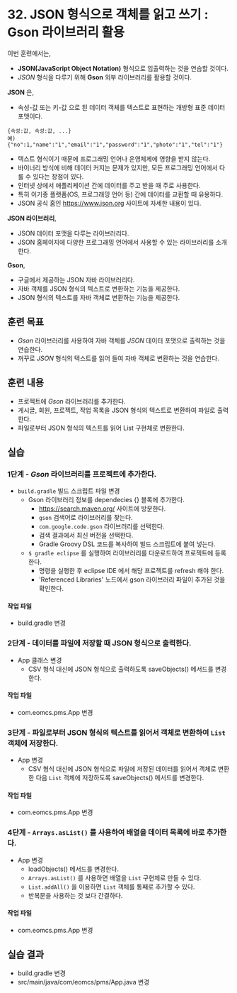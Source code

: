 # 32. JSON 형식으로 객체를 읽고 쓰기 : Gson 라이브러리 활용

이번 훈련에서는,
- **JSON(JavaScript Object Notation)** 형식으로 입출력하는 것을 연습할 것이다.
- *JSON* 형식을 다루기 위해 **Gson** 외부 라이브러리를 활용할 것이다.

**JSON** 은,
- 속성-값 또는 키-값 으로 된 데이터 객체를 텍스트로 표현하는 개방형 표준 데이터 포맷이다.
```
{속성:값, 속성:값, ...}
예) {"no":1,"name":"1","email":"1","password":"1","photo":"1","tel":"1"}
```
- 텍스트 형식이기 때문에 프로그래밍 언어나 운영체제에 영향을 받지 않는다.
- 바이너리 방식에 비해 데이터 커지는 문제가 있지만,
  모든 프로그래밍 언어에서 다룰 수 있다는 장점이 있다.
- 인터넷 상에서 애플리케이션 간에 데이터를 주고 받을 때 주로 사용한다.
- 특히 이기종 플랫폼(OS, 프로그래밍 언어 등) 간에 데이터를 교환할 때 유용하다.
- JSON 공식 홈인 https://www.json.org 사이트에 자세한 내용이 있다.

**JSON 라이브러리**,
- JSON 데이터 포맷을 다루는 라이브러리다.
- JSON 홈페이지에 다양한 프로그래밍 언어에서 사용할 수 있는 라이브러리를 소개한다.

**Gson**,
- 구글에서 제공하는 JSON 자바 라이브러리다.
- 자바 객체를 JSON 형식의 텍스트로 변환하는 기능을 제공한다.
- JSON 형식의 텍스트를 자바 객체로 변환하는 기능을 제공한다.  


## 훈련 목표
- *Gson* 라이브러리를 사용하여 자바 객체를 *JSON* 데이터 포맷으로 출력하는 것을 연습한다.
- 꺼꾸로 *JSON* 형식의 텍스트를 읽어 들여 자바 객체로 변환하는 것을 연습한다.


## 훈련 내용
- 프로젝트에 *Gson* 라이브러리를 추가한다.
- 게시글, 회원, 프로젝트, 작업 목록을 JSON 형식의 텍스트로 변환하여 파일로 출력한다.
- 파일로부터 JSON 형식의 텍스트를 읽어 List 구현체로 변환한다.


## 실습

### 1단계 - *Gson* 라이브러리를 프로젝트에 추가한다.

- `build.gradle` 빌드 스크립트 파일 변경
  - Gson 라이브러리 정보를 dependecies {} 블록에 추가한다.
    - https://search.maven.org/ 사이트에 방문한다.
    - `gson` 검색어로 라이브러리를 찾는다.
    - `com.google.code.gson` 라이브러리를 선택한다.
    - 검색 결과에서 최신 버전을 선택한다.
    - Gradle Groovy DSL 코드를 복사하여 빌드 스크립트에 붙여 넣는다.
  - `$ gradle eclipse` 를 실행하여 라이브러리를 다운로드하여 프로젝트에 등록한다.
    - 명령을 실행한 후 eclipse IDE 에서 해당 프로젝트를 refresh 해야 한다.
    - 'Referenced Libraries' 노드에서 gson 라이브러리 파일이 추가된 것을 확인한다.

#### 작업 파일
- build.gradle 변경


### 2단계 - 데이터를 파일에 저장할 때 JSON 형식으로 출력한다.

- App 클래스 변경
  - CSV 형식 대신에 JSON 형식으로 출력하도록 saveObjects() 메서드를 변경한다.

#### 작업 파일
- com.eomcs.pms.App 변경


### 3단계 - 파일로부터 JSON 형식의 텍스트를 읽어서 객체로 변환하여 `List` 객체에 저장한다.

- App 변경
  - CSV 형식 대신에 JSON 형식으로 파일에 저장된 데이터를 읽어서 객체로 변환한 다음
    `List` 객체에 저장하도록 saveObjects() 메서드를 변경한다.

#### 작업 파일
- com.eomcs.pms.App 변경


### 4단계 - `Arrays.asList()` 를 사용하여 배열을 데이터 목록에 바로 추가한다.

- App 변경
  - loadObjects() 메서드를 변경한다.
  - `Arrays.asList()` 를 사용하면 배열을 `List` 구현체로 만들 수 있다.
  - `List.addAll()` 을 이용하면 `List` 객체를 통째로 추가할 수 있다.
  - 반복문을 사용하는 것 보다 간결하다.

#### 작업 파일
- com.eomcs.pms.App 변경


## 실습 결과
- build.gradle 변경
- src/main/java/com/eomcs/pms/App.java 변경